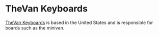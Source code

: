 # TheVan Keyboards

[TheVan Keyboards](https://thevankeyboards.com/) is based in the United States and is responsible for boards such as the minivan. 
